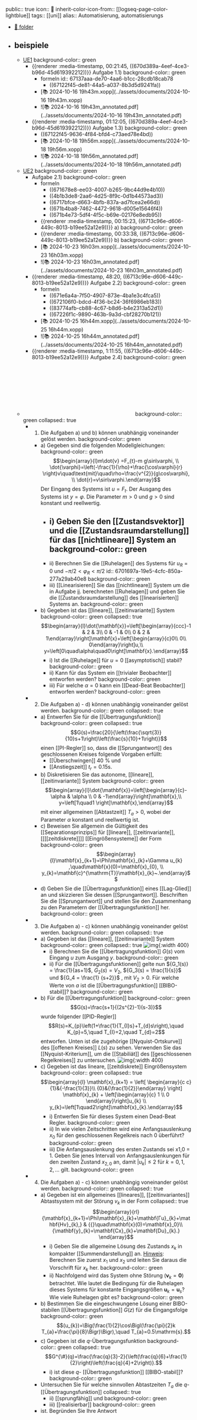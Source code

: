 public:: true
icon:: 🤖
inherit-color-icon-from:: [[logseq-page-color-lightblue]]
tags:: [[uni]]
alias:: Automatisierung, automatisierungs

- [📁 folder](file://C:\Users\Matteo\Documents\Uni\Automatisierung)
- ## beispiele
	- [UE1](((670d389a-4eef-4ce3-b96d-45d619392212)))
	  background-color:: green
		- {{renderer :media-timestamp, 00:21:45, ((670d389a-4eef-4ce3-b96d-45d619392212))}} Aufgabe 1.1)
		  background-color:: green
			- formeln
			  id:: 67137aaa-de70-4aa6-b1cc-28cdb18cab78
				- ((67122f45-de81-44a5-a037-8b3d5d9241fa))
			- [📚 2024-10-16 19h43m.xopp](../assets/documents/2024-10-16 19h43m.xopp)
			- ![📚 2024-10-16 19h43m_annotated.pdf](../assets/documents/2024-10-16 19h43m_annotated.pdf)
		- {{renderer :media-timestamp, 01:12:05, ((670d389a-4eef-4ce3-b96d-45d619392212))}} Aufgabe 1.3)
		  background-color:: green
			- ((67122f45-9636-4f84-bfd4-c73aed78e4bd))
			- [📚 2024-10-18 19h56m.xopp](../assets/documents/2024-10-18 19h56m.xopp)
			- ![📚 2024-10-18 19h56m_annotated.pdf](../assets/documents/2024-10-18 19h56m_annotated.pdf)
	- [UE2](((6713c96e-d606-449c-8013-b19ee52a12e9)))
	  background-color:: green
		- Aufgabe 2.1)
		  background-color:: green
			- formeln
				- ((671678e8-ee03-4007-b265-9bc44d9e4b10))
				- ((4b1b3de8-2aa6-4d25-8f9c-0d1b44573ad3))
				- ((6717bfce-d663-4bfb-837a-ad7fcea2e66d))
				- ((671b4ba8-7462-4472-9618-d005e15646f4))
				- ((671b4e73-5df4-4f5c-b69e-02176e8edb95))
			- {{renderer :media-timestamp, 00:15:23, ((6713c96e-d606-449c-8013-b19ee52a12e9))}} a)
			  background-color:: green
			- {{renderer :media-timestamp, 00:33:38, ((6713c96e-d606-449c-8013-b19ee52a12e9))}} b)
			  background-color:: green
			- [📚 2024-10-23 16h03m.xopp](../assets/documents/2024-10-23 16h03m.xopp)
			- ![📚 2024-10-23 16h03m_annotated.pdf](../assets/documents/2024-10-23 16h03m_annotated.pdf)
		- {{renderer :media-timestamp, 48:20, ((6713c96e-d606-449c-8013-b19ee52a12e9))}} Aufgabe 2.2)
		  background-color:: green
			- formeln
				- ((671e6a4a-7f50-4907-873e-4ba1e3c4fca5))
				- ((672106f0-bdcd-4f36-bc24-36f6986eb183))
				- ((83774afb-cb88-4c67-b8d6-b4e2313a52d1))
				- ((67226f1c-9890-463b-9a3d-cbf28270b121))
			- [📚 2024-10-25 16h44m.xopp](../assets/documents/2024-10-25 16h44m.xopp)
			- ![📚 2024-10-25 16h44m_annotated.pdf](../assets/documents/2024-10-25 16h44m_annotated.pdf)
		- {{renderer :media-timestamp, 1:11:55, ((6713c96e-d606-449c-8013-b19ee52a12e9))}} Aufgabe 2.4)
		  background-color:: green
	- ![2022-02-04.pdf](file://C:\Users\Matteo\Documents\Uni\[[Automatisierung]]\willi\06_Prüfung\2022-02-04.pdf)
	  background-color:: green
	  collapsed:: true
		- 1) Die Aufgaben a) und b) können unabhängig voneinander gelöst werden.
		  background-color:: green
			- a) Gegeben sind die folgenden Modellgleichungen:
			  background-color:: green
			  $$\begin{array}{l}m\dot{v} =F_{t}-m g\sin\varphi, \\ \dot{\varphi}=\left(-\frac{1}{\rho}+\frac{\cos\varphi}{r}
			  \right)v\quad\text{mit}\quad\rho=\frac{v^{2}}{g\cos\varphi}, \\ \dot{r}=v\sin\varphi.\end{array}$$
			  Der Eingang des Systems ist $u=F_{t}$. Der Ausgang des Systems ist $y = \varphi$. Die Parameter $m > 0$ und $g > 0$ sind konstant und reellwertig.
				- i) Geben Sie den [[Zustandsvektor]] und die [[Zustandsraumdarstellung]] für das [[nichtlineare]] System an
				  background-color:: green
					-
				- ii) Berechnen Sie die [[Ruhelagen]] des Systems für $u_{R} = 0$ und $−π/2 < φ_R < π/2$
				  id:: 6701697a-19e5-4cfc-850a-277a29ab40e8
				  background-color:: green
				- iii) [[Linearisieren]] Sie das [[nichtlineare]] System um die in Aufgabe [ii](((6701697a-19e5-4cfc-850a-277a29ab40e8))). berechneten [[Ruhelagen]] und geben Sie die [[Zustandsraumdarstellung]] des [[linearisierten]] Systems an.
				  background-color:: green
			- b) Gegeben ist das [[lineare]], [[zeitinvariante]] System
			  background-color:: green
			  collapsed:: true
			  $$\begin{array}{l}\dot{\mathbf{x}}=\left[\begin{array}{ccc}-1 & 2 & 3\\ 0 & -1 & 0\\ 0 & 2 & 1\end{array}\right]\mathbf{x}+\left[\begin{array}{c}0\\ 0\\ 0\end{array}\right]u,\\ y=\left[0\quad\alpha\quad0\right]\mathbf{x}.\end{array}$$
				- i) Ist die [[Ruhelage]] für $u = 0$ [[asymptotisch]] stabil?
				  background-color:: green
				- ii) Kann für das System ein [[trivialer Beobachter]] entworfen werden?
				  background-color:: green
				- iii) Für welche $\alpha = 0$ kann ein [[Dead-Beat Beobachter]] entworfen werden?
				  background-color:: green
		- 2) Die Aufgaben a) - d) können unabhängig voneinander gelöst werden.
		  background-color:: green
		  collapsed:: true
			- a) Entwerfen Sie für die [[Übertragungsfunktion]]
			  background-color:: green
			  collapsed:: true
			  $$G(s)=\frac{20}{\left(\frac{\sqrt{3}}{10}s+1\right)\left(\frac{s}{10}+1\right)}$$
			  einen [[PI-Regler]] so, dass die [[Sprungantwort]] des geschlossenen Kreises folgende Vorgaben erfüllt:
				- [[Überschwingen]] 40 % und
				- [[Anstiegszeit]] $t_r = 0.15 \text{s}$.
			- b) Diskretisieren Sie das autonome, [[lineare]], [[zeitinvariante]] System
			  background-color:: green
			  $$\begin{array}{l}\dot{\mathbf{x}}=\left[\begin{array}{c}-\alpha & \alpha \\ 0 & -1\end{array}\right]\mathbf{x},\\ y=\left[1\quad1
			  \right]\mathbf{x},\end{array}$$
			  mit einer allgemeinen [[Abtastzeit]] $T_a > 0$, wobei der Parameter $\alpha$ konstant und reellwertig ist.
			- c) Beweisen Sie allgemein die Gültigkeit des [[Separationsprinzips]] für [[lineare]], [[zeitinvariante]], [[[[zeitdiskrete]]]] [[Eingrößensysteme]] der Form
			  background-color:: green
			  $$\begin{array}{l}\mathbf{x}_{k+1}=\Phi\mathbf{x}_{k}+\Gamma u_{k} ,\quad\mathbf{x}(0)=\mathbf{x}_{0}, \\ y_{k}=\mathbf{c}^{\mathrm{T}}\mathbf{x}_{k}~.\end{array}$$
			- d) Geben Sie die [[Übertragungsfunktion]] eines [[Lag-Glied]] an und skizzieren Sie dessen [[Sprungantwort]]. Beschriften Sie die [[Sprungantwort]] und stellen Sie den Zusammenhang zu den Parametern der [[Übertragungsfunktion]] her.
			  background-color:: green
		- 3) Die Aufgaben a) - c) können unabhängig voneinander gelöst werden.
		  background-color:: green
		  collapsed:: true
			- a) Gegeben ist das [[lineare]], [[zeitinvariante]] System
			  background-color:: green
			  collapsed:: true
			  ![img](../assets/documents/AUT-2022-02-04-3a.webp){:width 400}
				- i) Berechnen Sie die [[Übertragungsfunktion]] $G(s)$ vom Eingang $u$ zum Ausgang $y$.
				  background-color:: green
				- ii) Für die [[Übertragungsfunktionen]] gelte nun ${G_1(s)} = \frac{1}{as+1}$, $G_2(s) = V_2$, ${G_3(s) = \frac{1}{s}}$ und ${G_4 = \frac{1} {s+2}}$ , mit $V_2 > 0$. Für welche Werte von $a$ ist die [[Übertragungsfunktion]] [[BIBO-stabil]]?
				  background-color:: green
			- b) Für die [[Übertragungsfunktion]]
			  background-color:: green
			  $$G(s)=\frac{s+1}{(2s^{2}-1)(s-3)}$$
			  wurde folgender [[PID-Regler]]
			  $$R(s)=K_{p}\left(1+\frac{1}{T_{I}s}+T_{d}s\right),\quad K_{p}=5,\quad T_{I}=2,\quad T_{d}=2$$
			  entworfen. Unten ist die zugehörige [[Nyquist-Ortskurve]] des [[offenen Kreises]] $L\left(s\right)$ zu sehen. Verwenden Sie das [[Nyquist-Kriterium]], um die [[Stabiliät]] des [[geschlossenen Regelkreises]] zu untersuchen.
			  ![img](../assets/documents/AUT-2022-02-04-3b.webp){:width 400}
			- c) Gegeben ist das lineare, [[zeitdiskrete]] Eingrößensystem
			  background-color:: green
			  collapsed:: true
			  $$\begin{array}{l} \mathbf{x}_{k+1} = \left[ \begin{array}{c c}{1}&{-\frac{1}{3}}\\ {0}&{\frac{1}{2}}\end{array} \right] \mathbf{x}_{k} + \left[\begin{array}{c} 1 \\ 0 \end{array}\right]u_{k} \\ y_{k}=\left[1\quad2\right]\mathbf{x}_{k}.\end{array}$$
				- i) Entwerfen Sie für dieses System einen Dead-Beat Regler.
				  background-color:: green
				- ii) In wie vielen Zeitschritten wird eine Anfangsauslenkung $x_{0}$ für den geschlossenen Regelkreis nach 0 überführt?
				  background-color:: green
				- iii) Die Anfangsauslenkung des ersten Zustands sei x1,0 = 1. Geben Sie jenes Intervall von Anfangsauslenkungen für den zweiten Zustand $x_{2,0}$ an, damit $|u_k| ≤ 2$ für $k = 0, 1, 2, ...$ gilt.
				  background-color:: green
		- 4) Die Aufgaben a) - c) können unabhängig voneinander gelöst werden.
		  background-color:: green
		  collapsed:: true
			- a) Gegeben ist ein allgemeines [[lineares]], [[zeitinvariantes]] Abtastsystem mit der Störung $v_k$ in der Form
			  collapsed:: true
			  $$\begin{array}{rl}{\mathbf{x}_{k+1}=\Phi\mathbf{x}_{k}+\mathbf{Γu}_{k}+\mathbf{Hv}_{k},} & {{}\quad\mathbf{x}(0)=\mathbf{x}_0}\\ {\mathbf{y}_{k}=\mathbf{Cx}_{k}+\mathbf{Du}_{k}.} \end{array}$$
				- i) Geben Sie die allgemeine Lösung des Zustands $x_{k}$ in kompakter [[Summendarstellung]] an. <u>Hinweis</u>: Berechnen Sie zuerst $x_{1}$ und $x_{2}$ und leiten Sie daraus die Vorschrift für $x_{k}$ her.
				  background-color:: green
				- ii) Nachfolgend wird das System ohne Störung ($\mathbf{v}_{k} = \mathbf{0}$) betrachtet. Wie lautet die Bedingung für die Ruhelagen dieses Systems für konstante Eingangsgrößen $\mathbf{u}_{k} = \mathbf{u}_{s}$? Wie viele Ruhelagen gibt es?
				  background-color:: green
			- b) Bestimmen Sie die eingeschwungene Lösung einer BIBO-stabilen [[Übertragungsfunktion]] $G(z)$ für die Eingangsfolge
			  background-color:: green
			  $$(u_{k})=\Big(\frac{1}{2}\cos\Bigl(\frac{\pi}{2}k T_{a}+\frac{\pi}{8}\Bigr)\Bigr),\quad T_{a}=0.5\mathrm{s}.$$
			- c) Gegeben ist die $q$-Übertragungsfunktion
			  background-color:: green
			  collapsed:: true
			  $$G^{\#}(q)=\frac{\frac{q}{3}-2}{\left(\frac{q}{6}+\frac{1}{2}\right)\left(\frac{q}{4}+2\right)}.$$
				- i) ist diese $q$- [[Übertragungsfunktion]] [[BIBO-stabil]]?
				  background-color:: green
			- Untersuchen Sie für welche sinnvollen Abtastzeiten $T_a$ die $q$-[[Übertragungsfunktion]]
			  collapsed:: true
				- ii) [[sprungfähig]] und
				  background-color:: green
				- iii) [[realisierbar]]
				  background-color:: green
			- ist. Begründen Sie Ihre Antwort
	- ![2021-02-05.pdf](file://C:\Users\Matteo\Documents\Uni\[[Automatisierung]]\willi\06_Prüfung\2021-02-05.pdf)
	  background-color:: green
- ## flashcards
  collapsed:: true
	- ### index
	  collapsed:: true
		- {{query (and [[flashcard]] (page [[automatisierungstechnik]]))}}
		  query-table:: true
		  query-properties:: [:block :tags]
		  query-sort-by:: block
		  query-sort-desc:: false
	- wie lautet die allgemeine lösung eines linearen [[zeitinvarianten]] systems?
	  id:: 6714ba62-f7a2-4391-b28f-5670d8ef3f5f
	  deck:: Uni::Automatisierungstechnik_Theorie
	  tags:: flashcard
		- $\mathbf{x}(t)=\Phi(t)\mathbf{x}_{0}+\int_{0}^{t}\Phi(t-\tau)\mathbf{B}\mathbf{u}(\tau)\mathrm{d}\tau$
	- was kann man immer machen wenn das [[Ausgangssignal]] höhere höhere [[ableitungen]] hat?
	  id:: 6713cc3f-8aee-4148-a06c-a3ba42049204
	  deck:: Uni::Automatisierungstechnik_Theorie
	  tags:: flashcard, wip
		- man kann neue zustände einführen
		- zum Beispiel $5\ddot{y}-\frac{1}{10}\dot{y}y=7.5t u$
			- man kann einen neuen zustand $x_1 = y$ einführen
			- und $x_2 = \dot y$
		- ziel dabei ist es, die variable alleine stehen zu lassen ohne [[ableitungen]], [[integrale]] oder dergleichen. gilt auch für die eingänge
	- was ist die [[zustandsraumdarstellung]] eines systems
	  id:: 67063236-f001-405b-b61b-40bd3b6f77af
	  deck:: Uni::Automatisierungstechnik_Theorie
	  tags:: flashcard, wip, ai
	  collapsed:: true
		- was ist die zustandsraumdarstellung eines systems
		  Die Zustandsraumdarstellung (State-Space Representation) ist eine mathematische Methode zur Beschreibung dynamischer Systeme. 
		  
		  Anstatt die Eingangs-/Ausgangsbeziehung direkt darzustellen, fokussiert sie sich auf den **inneren Zustand** des Systems zu einem bestimmten Zeitpunkt.
		  
		  Hier sind die Schlüsselkomponenten der Zustandsraumdarstellung:
		  
		  * **Zustandsvektor (x(t)):** Dieser Vektor enthält alle Variablen, die den aktuellen Zustand des Systems beschreiben.
		  * **Eingangsvektor (u(t)):** Dieser Vektor repräsentiert externe Eingänge, die das System beeinflussen.
		  * **Ausgangsvektor (y(t)):** Dieser Vektor enthält die messbaren Größen, die vom System erzeugt werden.
		  
		  Die Beziehung zwischen diesen Vektoren wird durch zwei Gleichungen ausgedrückt:
		  
		  1. **Zustandsgleichung:** Beschreibt, wie sich der Zustandsvektor im Laufe der Zeit verändert. Sie hat typischerweise die Form:
		     **dx(t)/dt = Ax(t) + Bu(t)**
		      * A ist die [[Systemmatrix]], die die dynamischen Eigenschaften des Systems beschreibt.
		      * B ist die Eingangsmatrix, die angibt, wie die Eingänge den Zustand beeinflussen.
		  
		  2. **Ausganggleichung:** Beschreibt, wie der Ausgangsvektor vom Zustandsvektor abhängt:
		     **y(t) = Cx(t) + Du(t)**
		      * C ist die Ausgangsmatrix, die angibt, wie der Zustand den Ausgang beeinflusst.
		      * D ist die Durchgriffsmatrix, die einen direkten Zusammenhang zwischen Eingang und Ausgang beschreibt (optional).
		  
		  **Vorteile der Zustandsraumdarstellung:**
		  
		  * **Allgemeingültigkeit:** Sie kann eine große Klasse von Systemen beschreiben, sowohl lineare als auch nichtlineare.
		  * **Kompaktheit:** Die gesamte Systemdynamik wird in den Matrizen A, B, C und D zusammengefasst.
		  * **Analyse und Steuerung:** Sie ermöglicht die Anwendung leistungsstarker Analyse- und Steuerungsmethoden, wie z.B. Polortung, Eigenwertanalyse und Reglerentwurf.
	- wie schaut ein allgeimeines lineares system aus?
	  deck:: Uni::Automatisierungstechnik_Theorie
	  tags:: flashcard
	  id:: 6713c976-8b34-4000-b17c-3440c7336130
	  collapsed:: true
		-
		- ![img](../assets/documents/allgemeines-lineares-system.webp){:width 400}
			- $\mathbf{A}$ ... [[Dynamikmatrix]]
			  id:: 67138ab1-181a-49b1-891e-f0a72036b01c
			- $\mathbf{B}$ ... [[Eingangsmatrix]]
			  id:: 671391a2-acdd-4459-8495-9f80c58207cb
			- $\mathbf{C}$ ... [[Ausgangsmatrix]]
			  id:: 671391ab-954e-42d8-9316-4ba379f1dc4d
			- $\mathbf{D}$ ... [[Durchgriffsmatrix]]
			  id:: 671391bc-936b-489f-8df5-bc54ac5df8b0
			- $\mathbf{u}$ ... [[Eingangssignal]]
			  id:: 6713c976-36b0-4499-836a-4f50a8738b53
			- $\mathbf{y}$ ... [[Ausgangssignal]]
			  id:: 6713c976-d9a5-4ca2-817d-e9ff7cfa10e5
			- $\mathbf{x}$ ... [[zustandsvektor]]
			  id:: 6713c976-d547-4097-a7bb-de4a9416207b
	- wann ist ein system frei?
	  id:: 6707e302-6e9f-4f87-81e0-2ca5daeea57c
	  deck:: Uni::Automatisierungstechnik_Theorie
	  tags:: flashcard, grundlagen
	  collapsed:: true
		- wenn auf dem system keine eingangsgröße wirkt, oder festgelegt ist. es kann also in dieser form 
		  $$\begin{array}{l l}{\dot{\mathbf{x}}=\mathbf{f}(\mathbf{x},t),} & {{}\quad\mathbf{x}(t_0)=\mathbf{x}_0}\\ {\mathbf{y}=\mathbf{h}(\mathbf{x},t)} & \end{array}$$
		  angeschrieben werden
		- skript
		  collapsed:: true
			- ((6707e786-b6b4-4ea6-bcfa-7eb26d99f2bc))
	- wann ist ein system [[linear]]?
	  deck:: Uni::Automatisierungstechnik_Theorie
	  tags:: flashcard, grundlagen
	  id:: 6713d111-18e3-40cc-8a88-1a97514fff2d
	  collapsed:: true
		- wenn es sich in diese form überführen lässt ([[matrix]] schreibweise)
		- $\dot{\mathbf{x}}=\mathbf{A}(t)\mathbf{x}+\mathbf{B}(t)\mathbf{u}~,\qquad\mathbf{x}(t_{0})=\mathbf{x}_{0} \\ \mathbf{y}=\mathbf{C}(t)\mathbf{x}+\mathbf{D}(t)\mathbf{u}$
		  tags:: formel
		  bezeichnung:: [[linear]] [[zeitinvariantes]] system, [[zustandsraumdarstellung]]
		  id:: e08332b5-2b72-462d-8c3d-7b7b4d1b2a23
		  collapsed:: true
			- ((67138ab1-181a-49b1-891e-f0a72036b01c)) von der Zeit $t$ abhängig
			- ((671391a2-acdd-4459-8495-9f80c58207cb)) von der Zeit $t$ abhängig
			- ((671391ab-954e-42d8-9316-4ba379f1dc4d)) von der Zeit $t$ abhängig
			- ((671391bc-936b-489f-8df5-bc54ac5df8b0)) von der Zeit $t$ abhängig
			- ((6713c976-36b0-4499-836a-4f50a8738b53))
			- ((6713c976-d9a5-4ca2-817d-e9ff7cfa10e5))
			- ((6713c976-d547-4097-a7bb-de4a9416207b))
			- $\mathbf{x}(t_0)$ ... Anfangsbedingung
		- skript
		  collapsed:: true
			- ((6707e513-673d-4329-bffa-4bbba881f61e))
			- ((6707e62f-76a3-4e0f-8155-843c10498afa))
	- wann ist ein system [[zeitinvariant]] und [[linear]]?
	  deck:: Uni::Automatisierungstechnik_Theorie
	  tags:: flashcard, grundlagen
	  id:: 670b86ba-461c-4d37-913f-1a9d07a67894
		- wenn es sich in diese form überführen lässt (also keine explizite zeitabhängigkeit und [[matrix]] schreibweise)
		- $\dot{\mathbf{x}} = \mathbf{A}\mathbf{x}+\mathbf{B}\mathbf{u}, \quad \mathbf{x}(0) = \mathbf{x}_{0} \\ \mathbf{y} = \mathbf{C} \mathbf{x} + \mathbf{D} \mathbf{u}$
		  tags:: formel
		  bezeichnung:: [[linear]] [[zeitinvariantes]] system, [[zustandsraumdarstellung]]
			- ((67138ab1-181a-49b1-891e-f0a72036b01c))
			- ((671391a2-acdd-4459-8495-9f80c58207cb))
			- ((671391ab-954e-42d8-9316-4ba379f1dc4d))
			- ((671391bc-936b-489f-8df5-bc54ac5df8b0))
			- ((6713c976-36b0-4499-836a-4f50a8738b53))
			- ((6713c976-d9a5-4ca2-817d-e9ff7cfa10e5))
			- ((6713c976-d547-4097-a7bb-de4a9416207b))
			- $\mathbf{x}(0)$ ... Anfangsbedingung
		- skript
		  collapsed:: true
			- ((6707e513-673d-4329-bffa-4bbba881f61e))
			- ((6707e62f-76a3-4e0f-8155-843c10498afa))
	- wann ist ein system [[autonom]]?
	  deck:: Uni::Automatisierungstechnik_Theorie
	  tags:: flashcard, grundlagen
	  id:: 670b86ba-baa2-47ca-a463-7550a919729d
	  collapsed:: true
		- wenn auf es [frei](((6707e302-6e9f-4f87-81e0-2ca5daeea57c))) und zeitinvariant ist. dann lässt es sich in dieser form
		- ${ \begin{array}{l l}{\dot{\mathbf{x}}=\mathbf{f}(\mathbf{x})~,}&{{}\qquad\mathbf{x}(0)=\mathbf{x}_{0}}\\ {\mathbf{y}=\mathbf{h}(\mathbf{x})}\end{array}}$
		  tags:: formel, autonom, system
		  bezeichnung:: form eines [[autonomen]] systems
			- ${\dot{\mathbf{x}}}$ ... [[zeitableitung]] des [[Zustandsvektors]]
			- ${\mathbf{x}(0)}$ ... wert des [[Zustandsvektors]] an der stelle $t=0$
			- ${\mathbf{x}_0}$ ... anfangswert des [[Zustandsvektors]]
			- ${\mathbf{y}}$ ... ausgang des systems
			- ${\mathbf{f}(\mathbf{x})}$ ... eine vektorwertige funktion in $\mathbf{x}$
			- ${\mathbf{h}(\mathbf{x})}$ ... eine vektorwertige funktion in $\mathbf{x}$
		-
		- skript
			- ((6707e85a-ac93-4d6b-b607-90b96e187cd7))
	- wie ist die [[transitionsmatrix]] definiert
	  deck:: Uni::Automatisierungstechnik_Theorie
	  tags:: flashcard, grundlagen
	  id:: 670b86ba-d750-4530-be16-b35b2ad26db7
		- ((6717bedf-9586-4607-a3d4-5211a81e6421))
		- das folgt aus dem exponential lösungsansatz für [diese](((670d3663-38e7-4891-a2e8-7ae2cf96c68a)))
		  $\dot{\mathbf{x}}=\mathbf{A}\mathbf{x}~,\qquad\mathbf{x}(t_{0})=\mathbf{x}_{0}$
		  [[differentialgleichung]].
		- das heißt die [[transitionsmatrix]] ist die lösung der dgl
		- skript
		  collapsed:: true
			- ((6707f767-f6a9-4d62-ae9c-86f991f58961))
			- ((6707f738-87ae-421f-84a1-bf6003713cb4))
	- welche wichtigen eigenschaften hat die [[transitionsmatrix]]
	  deck:: Uni::Automatisierungstechnik_Theorie
	  tags:: flashcard
	  id:: 670c0f53-c155-4ccb-aeea-3d5c63c1a2ee
	  collapsed:: true
		- $\mathbf{\Phi}(0) = \mathbf{E}\\ \mathbf{\Phi}(t+s)=\mathbf{\Phi}(t)\mathbf{\Phi}(s)\\ \mathbf{\Phi}^{-1}(t)=\mathbf{\Phi}(-t) \\ \frac{\mathrm{d}}{\mathrm{d}t}\mathbf{\Phi}(t) = \mathbf{A}\mathbf{\Phi}(t)$
		  tags:: formel
		  bezeichnung:: wichtige eigenschaften der [[transitionsmatrix]]
			- $\mathbf{\Phi}(0)$ ... [[transitionsmatrix]] an der Stelle $t=0$
			- $\mathbf{E}$ ... [[einheitsmatrix]]
			- $\mathbf{\Phi}(t+s)$ ... [[transitionsmatrix]] an der Stelle $t+s$
			- $\mathbf{\Phi}(t)$ ... [[transitionsmatrix]] an der Stelle $t$
			- $\mathbf{\Phi}(s)$ ... [[transitionsmatrix]] an der Stelle $s$
			- $\mathbf{\Phi}^{-1}(t)$ ... invertierte [[transitionsmatrix]]
			- $\mathbf{\Phi}(-t)$ ... zeitlich gespiegelte [[transitionsmatrix]]
			- $\frac{\mathrm{d}}{\mathrm{d}t}$ ... [[zeitableitung]]
			- $\mathbf{A}$ ... [[Systemmatrix]]
		- skript
		  collapsed:: true
			- ((670c0faa-41fd-446b-9c68-129d76804b34))
	- erkläre den begriff [[eingangsgröße]]
	  deck:: Uni::Automatisierungstechnik_Theorie
	  tags:: flashcard, grundlagen, wip
	  id:: 6713c976-4454-402b-b179-5a14612caefa
	- erkläre den begriff [[ausgangsgröße]]
	  deck:: Uni::Automatisierungstechnik_Theorie
	  tags:: flashcard, grundlagen, wip
	  id:: 6713c976-d57c-4ad6-9ea3-63245b1aa01d
	- erkläre den begriff [[zustandsgröße]]
	  deck:: Uni::Automatisierungstechnik_Theorie
	  tags:: flashcard, grundlagen, wip
	  id:: 6713c976-2e4a-4432-bdd5-554850fe0ef3
	  collapsed:: true
		- {{embed [[zustandsgrößen]]}}
	- wie prüft man ein [[system (mathematik)]] auf [[linearität]]
	  deck:: Uni::Automatisierungstechnik_Theorie
	  tags:: flashcard, wip
	  id:: 6713c976-dbff-41c8-a897-765c36530523
	  collapsed:: true
		- $\mathbf{y}(\alpha_{1}\mathbf{x}_{0,1} + \alpha_{2}\mathbf{x}_{0,2},\mathbf{0},t) = \alpha_{1}\mathbf{y}(\mathbf{x}_{0,1},\mathbf{0},t) + \alpha_{2}\mathbf{y}(\mathbf{x}_{0,2},\mathbf{0},t) \\ \mathbf{y}(\mathbf{0},\beta_{1}\mathbf{u}_{1} + \beta_{2}\mathbf{u}_{2},t) = \beta_{1}\mathbf{y}(\mathbf{0},\mathbf{u}_{1},t) + \beta_{2}\mathbf{y}(\mathbf{0},\mathbf{u}_{2},t) \\ \mathbf{y}(\mathbf{x}_{0},\mathbf{u},t) = \mathbf{y}(\mathbf{x}_{0},\mathbf{0},t) + \mathbf{y}(\mathbf{0},\mathbf{u},t)$
		  id:: 67122f45-9636-4f84-bfd4-c73aed78e4bd
		  tags:: formel, wip
		  bezeichnung:: bedingung für [[linearität]] von systemen
			- $\alpha_{1}, \alpha_{2}, \beta_{1}, \beta_{2}$ ... beliebige faktoren $\in\mathbb{R}$
		- oder man schaut ob sich das system in die form {{embed ((e08332b5-2b72-462d-8c3d-7b7b4d1b2a23))}} überführen lässt
	- was ist eine [[trajektorie]]?
	  deck:: Uni::Automatisierungstechnik_Theorie
	  tags:: flashcard
	  id:: 6713c976-cd9a-4024-953d-d83ac3c857da
	  collapsed:: true
		- eine [[trajektorie]] ist eine lösung einer [[system (mathematik)]] [[dgl]]
		- ![img](../assets/documents/AUT-2022-11-22-trajektorie.webp){:width 400}
		- [link](((670d389a-4eef-4ce3-b96d-45d619392212)))
		  {{renderer :media-timestamp, 20:22}}
	- was ist die bedingung einer [[Ruhelage]]? 
	  deck:: Uni::Automatisierungstechnik_Theorie
	  tags:: flashcard
	  id:: 6713c976-68c7-4daf-ab36-5de92d0ad610
	  collapsed:: true
		- $\dot{\mathbf{x}} = 0$
		  tags:: formel
		  bezeichnung:: bedingung für eine [[ruhelage]]
			- $\dot{\mathbf{x}}$ ... [[zeitableitung]] des [[Zustandsvektors]]
	- wie erfolgt eine [[linearisierung]] um eine [[Ruhelage]]?
	  deck:: Uni::Automatisierungstechnik_Theorie
	  tags:: flashcard, wip
	  id:: 6713c976-03a0-4e3e-b7f4-3a9eef1c8e31
	  collapsed:: true
		- $\begin{array}{l}\Delta\dot{\mathbf{x}} = \mathbf{f}\big(\mathbf{x}_{R},\mathbf{u}_{R}\big) + \frac{\partial}{\partial\mathbf{x}}\mathbf{f}(\mathbf{x}_{R},\mathbf{u}_{R})\Delta\mathbf{x} + \frac{\partial}{\partial\mathbf{u}}\mathbf{f}(\mathbf{x}_{R},\mathbf{u}_{R}) \Delta\mathbf{u} \\ \Delta\mathbf{y} = \frac{\partial}{\partial\mathbf{x}} \mathbf{h}(\mathbf{x}_{R},\mathbf{u}_{R}) \Delta\mathbf{x}+\frac{\partial}{\partial\mathbf{u}}\mathbf{h}(\mathbf{x}_{R},\mathbf{u}_{R}) \Delta\mathbf{u}\end{array}$
		  id:: 67122f45-de81-44a5-a037-8b3d5d9241fa
		  tags:: formel, wip
		  bezeichnung:: [[linearisierung]] um eine [[Ruhelage]]
			- $\Delta\dot{\mathbf{x}}$ ... [[zeitableitung]] der auslenkung
			- $\mathbf{f}\left(\mathbf{x}_{R},\mathbf{u}_{R}\right)$ ... system an der stelle $\mathbf{x}_{R}$ und eingang $\mathbf{u}_{R}$
			  id:: 67120fe5-7abe-493b-902e-aa4fe9796178
			- $\mathbf{h}\left(\mathbf{x}_{R},\mathbf{u}_{R}\right)$ ... system an der stelle $\mathbf{x}_{R}$ und eingang $\mathbf{u}_{R}$
			  id:: 6713c328-76a7-4f2f-9b85-8bcb58bd5b4d
			- $\mathbf{A} = \frac{\partial}{\partial\mathbf{x}}\mathbf{f}(\mathbf{x}_{R},\mathbf{u}_{R})$
			  id:: 67120fe5-fe8f-4d7c-9c39-be3330693430
			  collapsed:: true
				- ((67138ab1-181a-49b1-891e-f0a72036b01c))
				- $\mathbf{x}_R$ ... [[zustandsvektor]] der [[Ruhelage]]
				  id:: 95e69f11-41f5-4e86-bc12-f48d7246dad1
				- $\mathbf{u}_R$ ... eingangsvektor der [[Ruhelage]]
				  id:: 67112bbe-f4f6-4bee-be82-c96a3a180967
				- ((67120fe5-7abe-493b-902e-aa4fe9796178))
				- $\frac{\partial}{\partial\mathbf{x}}\mathbf{f}(\mathbf{x}_{R}, \mathbf{u}_{R})$ ... [[jakobimatrix]] des systems
			- $\mathbf{B} = \frac{\partial}{\partial\mathbf{u}}\mathbf{f}(\mathbf{x}_{R},\mathbf{u}_{R})$
			  id:: 67120fe5-420c-4660-a28e-b75481571673
			  tags:: formel, wip
			  bezeichnung:: [[Eingangsmatrix]]  des [[linearisierten]] systems, $\text{dim}(\mathbf{x}_R)\times \text{dim}(\mathbf{u})$ [[matrix]].
			  collapsed:: true
				- ((671391a2-acdd-4459-8495-9f80c58207cb))
				- ((95e69f11-41f5-4e86-bc12-f48d7246dad1))
				- ((67112bbe-f4f6-4bee-be82-c96a3a180967))
				- ((67120fe5-7abe-493b-902e-aa4fe9796178))
				- $\frac{\partial}{\partial\mathbf{u}}\mathbf{f}(\mathbf{x}_{R}, \mathbf{u}_{R})$ ... [[jakobimatrix]] des systems
			- $\mathbf{C} = \frac{\partial}{\partial\mathbf{x}}\mathbf{h}(\mathbf{x}_{R},\mathbf{u}_{R})$
			  id:: 671239e4-022e-4196-8377-5c30ff0b3b11
			  tags:: formel, wip
			  bezeichnung:: [[Ausgangsmatrix]]  des [[linearisierten]] systems.
				- ((671391ab-954e-42d8-9316-4ba379f1dc4d))
				- ((95e69f11-41f5-4e86-bc12-f48d7246dad1))
				- ((67112bbe-f4f6-4bee-be82-c96a3a180967))
				- ((6713c328-76a7-4f2f-9b85-8bcb58bd5b4d))
				- $\frac{\partial}{\partial\mathbf{x}}\mathbf{h}(\mathbf{x}_{R}, \mathbf{u}_{R})$ ... [[jakobimatrix]] des systems
			- $\mathbf{D} = \frac{\partial}{\partial\mathbf{x}}\mathbf{h}(\mathbf{x}_{R},\mathbf{u}_{R})$
			  id:: 67123982-1a38-4a4c-ae48-bbb139344e14
			  tags:: formel, wip
			  bezeichnung:: [[Durchgriffsmatrix]]  des [[linearisierten]] systems, $\text{dim}(\mathbf{x}_R)\times \text{dim}(\mathbf{u})$ [[matrix]].
				- ((671391bc-936b-489f-8df5-bc54ac5df8b0))
				- ((95e69f11-41f5-4e86-bc12-f48d7246dad1))
				- ((67112bbe-f4f6-4bee-be82-c96a3a180967))
				- ((6713c328-76a7-4f2f-9b85-8bcb58bd5b4d))
				- $\frac{\partial}{\partial\mathbf{u}}\mathbf{h}(\mathbf{x}_{R}, \mathbf{u}_{R})$ ... [[jakobimatrix]] des systems
		- $\begin{array}{l} \Delta\dot{\mathbf{x}} = \mathbf{A}\Delta\mathbf{x} + \mathbf{B}\Delta\mathbf{u} \\ \Delta\mathbf{y} = \mathbf{C}\Delta\mathbf{x} + \mathbf{D}\Delta\mathbf{u}\end{array}$
		  id:: 67122f45-a683-469e-88e8-058b5545e5fd
		  tags:: formel, wip
		  bezeichnung:: [[linearisierung]] um eine [[ruhelage]], einfache [[matrix]] schreibweise
			- $\mathbf{A}$ ... [[Dynamikmatrix]]  des [[linearisierten]] systems [link](((67120fe5-fe8f-4d7c-9c39-be3330693430)))
			- $\mathbf{B}$ ... [[Eingangsmatrix]] des [[linearisierten]] systems [link](((67120fe5-420c-4660-a28e-b75481571673)))
			- $\mathbf{C}$ ... [[Ausgangsmatrix]] des [[linearisierten]] systems [link](((671239e4-022e-4196-8377-5c30ff0b3b11)))
			- $\mathbf{D}$ ... [[Durchgriffsmatrix]] des [[linearisierten]] systems [link](((67123982-1a38-4a4c-ae48-bbb139344e14)))
	- wie bestimmt man die anzahl an [[Ruhelagen]] in systemen? 
	  deck:: Uni::Automatisierungstechnik_Theorie
	  tags:: flashcard
	  id:: 6713c976-1d9c-433b-964a-51a9952749d8
	  collapsed:: true
		- wenn [[nichtlinear]]:
			- muss wirklich für jeden fall untersucht werden
			- $\dot{x}=\left(x+2\right)\left(x+3\right)$ ... $2$ [[Ruhelagen]]
			- $\dot{x}=1+x^2$ ... $0$ [[Ruhelagen]]
			- $\dot{x}=\sin\left(x\right)$ ... $\infty$ [[Ruhelagen]]
		- wenn [[linear]]:
			- $\dot{\mathbf{x}}=\mathbf{Ax}+\mathbf{Bu}$
			  $0=\mathbf{Ax}_{R}+\mathbf{Bx}_{R}$
				- wenn $\exists\mathbf{A}^{-1}$ ([[invertierbar]], [[voller rang]]), dann ist  $\mathbf{x}_{R}=-\mathbf{A}^{-1}\mathbf{Bu}_R$ ... 1 [[Ruhelage]]
				- wenn $\nexists\mathbf{A}^{-1}$ ([[nicht invertierbar]]) und $\text{rang} \left( \mathbf{A} \right) = \text{rang}\left(\left[\mathbf{AB}\right]\right)$ (das bedeutet [[matrix]] $\mathbf{A}$ mit $\mathbf{B}$ erweitert, also $\mathbf{B}$ rechts an $\mathbf{A}$ geschrieben) ... $\infty$ [[Ruhelagen]]
				- wenn $\nexists\mathbf{A}^{-1}$ ([[nicht invertierbar]]) und $\text{rang} \left( \mathbf{A} \right) \ne \text{rang}\left(\left[\mathbf{AB}\right]\right)$ und für $\mathbf{u}_R\ne0$ ... $0$ [[Ruhelagen]]
	- wofür braucht man die [[zustandstransformation]]?
	  deck:: Uni::Automatisierungstechnik_Theorie
	  tags:: flashcard
		- damit das berechnen der [[transitionsmatrix]] einfacher wird
		- ![img](../assets/documents/zustandstranformation-motivation.webp){:width 400}
		- {{renderer :media-timestamp, 00:04:57, ((6713c96e-d606-449c-8013-b19ee52a12e9))}}
		- skript
		  collapsed:: true
			- ((6714d2d2-68d5-4dd1-abc4-a19d6b74b6a8))
	- wie schaut ein transformiertes [[system (mathematik)]] aus?
	  deck:: Uni::Automatisierungstechnik_Theorie
	  tags:: flashcard, [[zustandstransformation]]
		- $\dot{\mathbf{z}} = \underbrace{\mathbf{V}^{-1}\mathbf{AV}}_{\tilde{\mathbf{A}}}\mathbf{z}+\underbrace{\mathbf{V}^{-1}\mathbf{B}}_{\tilde{\mathbf{B}}}\mathbf{u}~, \quad \mathbf{z}(0) = \mathbf{z}_{0}=\mathbf{V}^{-1}\mathbf{x}_{0} \\ \mathbf{y}=\underbrace{\mathbf{C}\mathbf{V}}_{\tilde{\mathbf{C}}}\mathbf{z}+\underbrace{\mathbf{D}}_{\tilde{\mathbf{D}}}\mathbf{u}$
		  tags:: formel, wip
		  bezeichnung:: reguläre [[zustandstransformation]] eines [[LTI]] [[system (mathematik)]]
			- $-$ ...
	- ausgehend vom [[LTI]] [[system (mathematik)]] $\\ \dot{\mathbf{x}}=\mathbf{A}\mathbf{x}+\mathbf{B}\mathbf{u},\qquad\mathbf{x}(0)=\mathbf{x}_{0} \\ \mathbf{y}=\mathbf{Cx}+\mathbf{Du}\\$wie wird die reguläre [[zustandstransformation]] durchgeführt?
	  deck:: Uni::Automatisierungstechnik_Theorie
	  tags:: flashcard, wip
		- $\mathbf{x}(t)=\mathbf{V}\mathbf{z}(t)$
		- $\dot{\mathbf{z}}=\underbrace{\mathbf{V}^{-1}\mathbf{A}\mathbf{V}}_{\tilde{\mathbf{A}}}\mathbf{z}+\underbrace{\mathbf{V}^{-1}\mathbf{B}}_{\tilde{\mathbf{B}}}\mathbf{u}~, \quad \mathbf{z}(0)=\mathbf{z}_{0}=\mathbf{V}^{-1}\mathbf{x}_{0} \\ \mathbf{y}=\underbrace{\mathbf{C}\mathbf{V}}_{\tilde{\mathbf{C}}}\mathbf{z}+\underbrace{\mathbf{D}}_{\tilde{\mathbf{D}}}\mathbf{u}$
		- $\mathbf{z}(t)=\tilde{\Phi}(t)\mathbf{z}_{0}+\int_{0}^{t}\tilde{\Phi}(t-\tau)\tilde{\mathbf{B}}\mathbf{u}(\tau)\mathrm{d}\tau \\ \mathbf{y}(t)=\tilde{\mathbf{C}}z(t)+\tilde{\mathbf{D}}\mathbf{u}(t)$
		- $\mathbf{x}(t)=\mathbf{V}\tilde{\Phi}(t)\mathbf{V}^{-1}\mathbf{x}_{0}+\int_{0}^{t}\mathbf{V}\tilde{\Phi}(t-\tau)\mathbf{V}^{-1}\mathbf{B}\mathbf{u}(\tau)\operatorname{d}\tau \\ \mathbf{y}(t)=\mathbf{C}\mathbf{x}(t)+\mathbf{D}\mathbf{u}(t)$